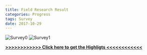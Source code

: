 ```yaml
---
title: Field Research Result
categories: Progress
tags: Survey
date: 2017-10-29
---
```


![Survey0](/images/survey_result_0.jpg)
![Survey1](/images/survey_result_1.jpg)

[**>>>>>>>>>>>> Click here to get the Highligts <<<<<<<<<<<<**](/files/interview_highlights.pdf)